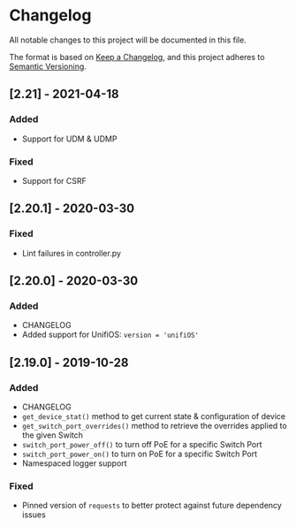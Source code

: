 # Changelog
All notable changes to this project will be documented in this file.

The format is based on [Keep a Changelog](https://keepachangelog.com/en/1.0.0/),
and this project adheres to [Semantic Versioning](https://semver.org/spec/v2.0.0.html).

## [2.21] - 2021-04-18
### Added
- Support for UDM & UDMP
### Fixed
- Support for CSRF

## [2.20.1] - 2020-03-30
### Fixed
- Lint failures in controller.py

## [2.20.0] - 2020-03-30
### Added
- CHANGELOG
- Added support for UnifiOS: `version = 'unifiOS'`

## [2.19.0] - 2019-10-28
### Added
- CHANGELOG
- `get_device_stat()` method to get current state & configuration of device
- `get_switch_port_overrides()` method to retrieve the overrides applied to the given Switch
- `switch_port_power_off()` to turn off PoE for a specific Switch Port
- `switch_port_power_on()` to turn on PoE for a specific Switch Port
- Namespaced logger support
### Fixed
- Pinned version of `requests` to better protect against future dependency issues